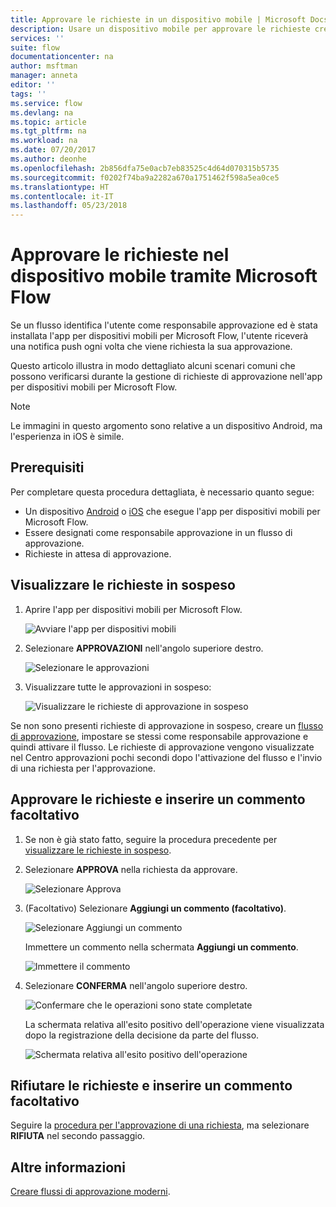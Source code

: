 ```yaml
---
title: Approvare le richieste in un dispositivo mobile | Microsoft Docs
description: Usare un dispositivo mobile per approvare le richieste create in Microsoft Flow.
services: ''
suite: flow
documentationcenter: na
author: msftman
manager: anneta
editor: ''
tags: ''
ms.service: flow
ms.devlang: na
ms.topic: article
ms.tgt_pltfrm: na
ms.workload: na
ms.date: 07/20/2017
ms.author: deonhe
ms.openlocfilehash: 2b856dfa75e0acb7eb83525c4d64d070315b5735
ms.sourcegitcommit: f0202f74ba9a2282a670a1751462f598a5ea0ce5
ms.translationtype: HT
ms.contentlocale: it-IT
ms.lasthandoff: 05/23/2018
---
```

# <a name="approve-requests-on-your-mobile-device-by-using-microsoft-flow"></a>Approvare le richieste nel dispositivo mobile tramite Microsoft Flow
Se un flusso identifica l'utente come responsabile approvazione ed è stata installata l'app per dispositivi mobili per Microsoft Flow, l'utente riceverà una notifica push ogni volta che viene richiesta la sua approvazione.

Questo articolo illustra in modo dettagliato alcuni scenari comuni che possono verificarsi durante la gestione di richieste di approvazione nell'app per dispositivi mobili per Microsoft Flow.

> [!NOTE]
> Le immagini in questo argomento sono relative a un dispositivo Android, ma l'esperienza in iOS è simile.
> 
> 

## <a name="prerequisites"></a>Prerequisiti
Per completare questa procedura dettagliata, è necessario quanto segue:

* Un dispositivo [Android](https://aka.ms/flowmobiledocsandroid) o [iOS](https://aka.ms/flowmobiledocsios) che esegue l'app per dispositivi mobili per Microsoft Flow.
* Essere designati come responsabile approvazione in un flusso di approvazione.
* Richieste in attesa di approvazione.

## <a name="view-pending-requests"></a>Visualizzare le richieste in sospeso
1. Aprire l'app per dispositivi mobili per Microsoft Flow.
   
    ![Avviare l'app per dispositivi mobili](./media/mobile-approvals/open-app.png)
2. Selezionare **APPROVAZIONI** nell'angolo superiore destro.
   
    ![Selezionare le approvazioni](./media/mobile-approvals/select-approvals.png)
3. Visualizzare tutte le approvazioni in sospeso:
   
    ![Visualizzare le richieste di approvazione in sospeso](./media/mobile-approvals/show-pending-approval-requests.png)

Se non sono presenti richieste di approvazione in sospeso, creare un [flusso di approvazione](modern-approvals.md), impostare se stessi come responsabile approvazione e quindi attivare il flusso. Le richieste di approvazione vengono visualizzate nel Centro approvazioni pochi secondi dopo l'attivazione del flusso e l'invio di una richiesta per l'approvazione.

## <a name="approve-requests-and-leave-an-optional-comment"></a>Approvare le richieste e inserire un commento facoltativo
1. Se non è già stato fatto, seguire la procedura precedente per [visualizzare le richieste in sospeso](mobile-approvals.md#view-pending-requests).
2. Selezionare **APPROVA** nella richiesta da approvare.
   
    ![Selezionare Approva](./media/mobile-approvals/select-approve.png)
3. (Facoltativo) Selezionare **Aggiungi un commento (facoltativo)**.
   
    ![Selezionare Aggiungi un commento](./media/mobile-approvals/select-add-comment.png)
   
    Immettere un commento nella schermata **Aggiungi un commento**.
   
    ![Immettere il commento](./media/mobile-approvals/enter-comment-for-approval.png)
4. Selezionare **CONFERMA** nell'angolo superiore destro.
   
    ![Confermare che le operazioni sono state completate](./media/mobile-approvals/tap-confirm-button.png)
   
    La schermata relativa all'esito positivo dell'operazione viene visualizzata dopo la registrazione della decisione da parte del flusso.
   
    ![Schermata relativa all'esito positivo dell'operazione](./media/mobile-approvals/approved.png)

## <a name="reject-requests-and-leave-an-optional-comment"></a>Rifiutare le richieste e inserire un commento facoltativo
Seguire la [procedura per l'approvazione di una richiesta](mobile-approvals.md#approve-requests-and-leave-an-optional-comment), ma selezionare **RIFIUTA** nel secondo passaggio.

## <a name="learn-more"></a>Altre informazioni
[Creare flussi di approvazione moderni](modern-approvals.md).

